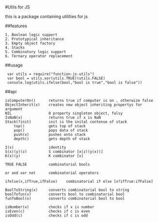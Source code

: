 #Utils for JS

this is a package containing utilities for js

##features

	1. Boolean logic support
	2. Prototypical inheritance
	3. Empty object factory
	4. Stacks
	5. Combinatory logic support
	6. Ternary operator replacement

##usage

     var utils = require("function-js-utils")
     var bool = utils.xor(utils.TRUE)(utils.FALSE)
     console.log(utils.ifelse(bool,"bool is true","bool is false"))

##api

    isComputerOn()		returns true if computer is on , otherwize false
    ObjectInherit(x)	creates new object inheriting propertys for argument
    NIL					0 property singleton object, falsy
    IsNaN(x)			returns true if x is NaN
    Stack(?init)		init is the inital contense of stack
    	top()			gets top of stack
    	pop()			pops data of stack
    	push(x)			pushes onto stack
    	depth()			gets depth of stack

    I(x)				identity
    S(x)(y)(z)			S combinator [x(z)(y(x))]
    K(x)(y)				K combinator [x]

    TRUE FALSE 			combinatorial bools

    or and xor not 		combinatorial operators

    ifelse(x,ifTrue,ifFalse)	combinatorial if else [x?ifTrue:ifFalse]

    BoolToString(x)		converts combinatorial bool to string
    boolTofun(x)		converts bool to combinatorial bool
    funToBool(x)		converts combinatorial bool to bool

    isNumber(x)			checks if x is number
    isEven(c)			checks if c is even
    isOdd(c)			checks if c is odd
